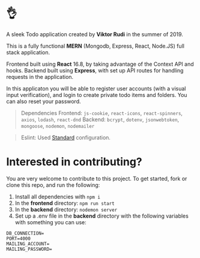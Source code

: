 # 👌

A sleek Todo application created by **Viktor Rudi** in the summer of 2019.

This is a fully functional **MERN** (Mongodb, Express, React, Node.JS) full stack application.

Frontend built using **React** 16.8, by taking advantage of the Context API and hooks.
Backend built using **Express**, with set up API routes for handling requests in the application.

In this applicaton you will be able to register user accounts (with a visual input verification), and login to create private todo items and folders. You can also reset your password.

> Dependencies
> Frontend: `js-cookie`, `react-icons`, `react-spinners`, `axios`, `lodash`, `react-dnd`
> Backend: `bcrypt`, `dotenv`, `jsonwebtoken`, `mongoose`, `nodemon`, `nodemailer`

> Eslint: Used [Standard](https://github.com/standard/eslint-config-standard) configuration.

# Interested in contributing?

You are very welcome to contribute to this project. To get started, fork or clone this repo, and run the following:

1. Install all dependencies with `npm i`
2. In the **frontend** directory: `npm run start`
3. In the **backend** directory: `nodemon server`
4. Set up a .env file in the **backend** directory with the following variables with something you can use:

```
DB_CONNECTION=
PORT=4000
MAILING_ACCOUNT=
MAILING_PASSWORD=
```
